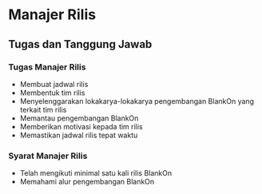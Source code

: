 # Manajer Rilis

## Tugas dan Tanggung Jawab

### Tugas Manajer Rilis
* Membuat jadwal rilis
* Membentuk tim rilis
* Menyelenggarakan lokakarya-lokakarya pengembangan BlankOn yang terkait tim rilis
* Memantau pengembangan BlankOn
* Memberikan motivasi kepada tim rilis
* Memastikan jadwal rilis tepat waktu

### Syarat Manajer Rilis
* Telah mengikuti minimal satu kali rilis BlankOn
* Memahami alur pengembangan BlankOn
